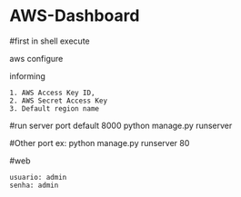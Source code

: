 # AWS-Dashboard

#first in shell execute

aws configure

informing 

	1. AWS Access Key ID, 
	2. AWS Secret Access Key
	3. Default region name 

#run server port default 8000
python manage.py runserver


#Other port
ex: python manage.py runserver 80

#web

	usuario: admin
	senha: admin